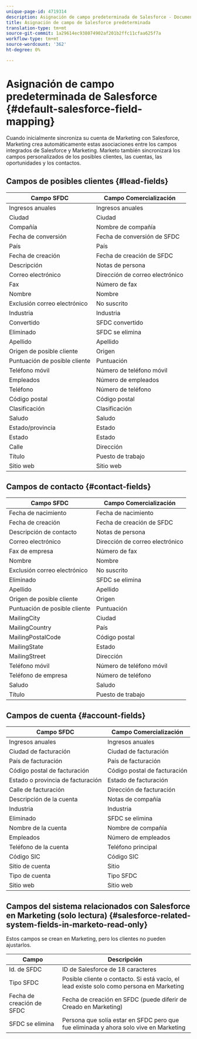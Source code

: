 ```yaml
---
unique-page-id: 4719314
description: Asignación de campo predeterminada de Salesforce - Documentos de marketing - Documentación de producto
title: Asignación de campo de Salesforce predeterminada
translation-type: tm+mt
source-git-commit: 1a29614ec938074902af201b2ffc11cfaa625f7a
workflow-type: tm+mt
source-wordcount: '362'
ht-degree: 0%

---
```



# Asignación de campo predeterminada de Salesforce {#default-salesforce-field-mapping}

Cuando inicialmente sincroniza su cuenta de Marketing con Salesforce, Marketing crea automáticamente estas asociaciones entre los campos integrados de Salesforce y Marketing. Marketo también sincronizará los campos personalizados de los posibles clientes, las cuentas, las oportunidades y los contactos.

## Campos de posibles clientes {#lead-fields}

| Campo SFDC | Campo Comercialización |
|---|---|
| Ingresos anuales | Ingresos anuales |
| Ciudad | Ciudad |
| Compañía | Nombre de compañía |
| Fecha de conversión | Fecha de conversión de SFDC |
| País | País |
| Fecha de creación | Fecha de creación de SFDC |
| Descripción | Notas de persona |
| Correo electrónico | Dirección de correo electrónico |
| Fax | Número de fax |
| Nombre | Nombre |
| Exclusión correo electrónico | No suscrito |
| Industria | Industria |
| Convertido | SFDC convertido |
| Eliminado | SFDC se elimina |
| Apellido | Apellido |
| Origen de posible cliente | Origen |
| Puntuación de posible cliente | Puntuación |
| Teléfono móvil | Número de teléfono móvil |
| Empleados | Número de empleados |
| Teléfono | Número de teléfono |
| Código postal | Código postal |
| Clasificación | Clasificación |
| Saludo | Saludo |
| Estado/provincia | Estado |
| Estado | Estado |
| Calle | Dirección |
| Título | Puesto de trabajo |
| Sitio web | Sitio web |

## Campos de contacto {#contact-fields}

| Campo SFDC | Campo Comercialización |
|---|---|
| Fecha de nacimiento | Fecha de nacimiento |
| Fecha de creación | Fecha de creación de SFDC |
| Descripción de contacto | Notas de persona |
| Correo electrónico | Dirección de correo electrónico |
| Fax de empresa | Número de fax |
| Nombre | Nombre |
| Exclusión correo electrónico | No suscrito |
| Eliminado | SFDC se elimina |
| Apellido | Apellido |
| Origen de posible cliente | Origen |
| Puntuación de posible cliente | Puntuación |
| MailingCity | Ciudad |
| MailingCountry | País |
| MailingPostalCode | Código postal |
| MailingState | Estado |
| MailingStreet | Dirección |
| Teléfono móvil | Número de teléfono móvil |
| Teléfono de empresa | Número de teléfono |
| Saludo | Saludo |
| Título | Puesto de trabajo |

## Campos de cuenta {#account-fields}

| Campo SFDC | Campo Comercialización |
|---|---|
| Ingresos anuales | Ingresos anuales |
| Ciudad de facturación | Ciudad de facturación |
| País de facturación | País de facturación |
| Código postal de facturación | Código postal de facturación |
| Estado o provincia de facturación | Estado de facturación |
| Calle de facturación | Dirección de facturación |
| Descripción de la cuenta | Notas de compañía |
| Industria | Industria |
| Eliminado | SFDC se elimina |
| Nombre de la cuenta | Nombre de compañía |
| Empleados | Número de empleados |
| Teléfono de la cuenta | Teléfono principal |
| Código SIC | Código SIC |
| Sitio de cuenta | Sitio |
| Tipo de cuenta | Tipo SFDC |
| Sitio web | Sitio web |

## Campos del sistema relacionados con Salesforce en Marketing (solo lectura) {#salesforce-related-system-fields-in-marketo-read-only}

Estos campos se crean en Marketing, pero los clientes no pueden ajustarlos.

| Campo | Descripción |
|---|---|
| Id. de SFDC | ID de Salesforce de 18 caracteres |
| Tipo SFDC | Posible cliente o contacto. Si está vacío, el lead existe solo como persona en Marketing |
| Fecha de creación de SFDC | Fecha de creación en SFDC (puede diferir de Creado en Marketing) |
| SFDC se elimina | Persona que solía estar en SFDC pero que fue eliminada y ahora solo vive en Marketing |

